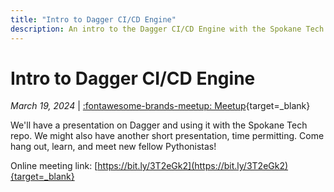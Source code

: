 ```yaml
---
title: "Intro to Dagger CI/CD Engine"
description: An intro to the Dagger CI/CD Engine with the Spokane Tech project.
---
```


<!-- index: start -->

# Intro to Dagger CI/CD Engine

_March 19, 2024_ | [:fontawesome-brands-meetup: Meetup](https://www.meetup.com/python-spokane/events/298213205/){target=_blank}

<!-- <img src="/img/rust-bindings.webp" width="600" height="337.5"> -->

We'll have a presentation on Dagger and using it with the Spokane Tech repo. We might also have another short presentation, time permitting. Come hang out, learn, and meet new fellow Pythonistas!

Online meeting link: [https://bit.ly/3T2eGk2](https://bit.ly/3T2eGk2){target=_blank}

<!-- index: end -->
